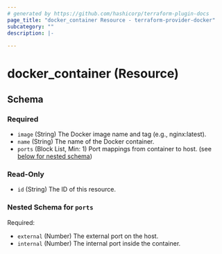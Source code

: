```yaml
---
# generated by https://github.com/hashicorp/terraform-plugin-docs
page_title: "docker_container Resource - terraform-provider-docker"
subcategory: ""
description: |-
  
---
```


# docker_container (Resource)





<!-- schema generated by tfplugindocs -->
## Schema

### Required

- `image` (String) The Docker image name and tag (e.g., nginx:latest).
- `name` (String) The name of the Docker container.
- `ports` (Block List, Min: 1) Port mappings from container to host. (see [below for nested schema](#nestedblock--ports))

### Read-Only

- `id` (String) The ID of this resource.

<a id="nestedblock--ports"></a>
### Nested Schema for `ports`

Required:

- `external` (Number) The external port on the host.
- `internal` (Number) The internal port inside the container.
